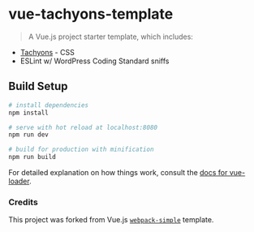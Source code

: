 # vue-tachyons-template

> A Vue.js project starter template, which includes:

* [Tachyons](http://tachyons.io/) - CSS
* ESLint w/ WordPress Coding Standard sniffs

## Build Setup

``` bash
# install dependencies
npm install

# serve with hot reload at localhost:8080
npm run dev

# build for production with minification
npm run build
```

For detailed explanation on how things work, consult the [docs for vue-loader](http://vuejs.github.io/vue-loader).

### Credits

This project was forked from Vue.js [`webpack-simple`](https://github.com/vuejs-templates/webpack-simple) template.
